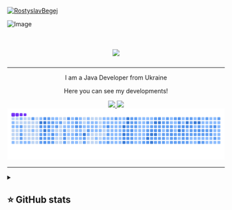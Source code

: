 <p>
  <a href="https://github.com/RostyslavBegej">
    <img src="https://komarev.com/ghpvc/?username=RostyslavBegej" alt="RostyslavBegej" />
  </a>
</p>

![Image](https://64.media.tumblr.com/cca4f06484b447c0687f0325af5b38c9/428a8db1dc8ae92f-87/s1280x1920/7c751558b1d93e15c2d885cff2162ddb95059b8d.gifv)

<h1 align="center">
    <img src="https://readme-typing-svg.herokuapp.com/?font=Righteous&size=35&center=true&vCenter=true&width=500&height=50&duration=4000&color=7731F7&lines=Hi+There!+👋;+I'm+Rostyslav!;" />
</h1>

<hr/>

<p align="center">I am a Java Developer from Ukraine</p>
<p align="center">Here you can see my developments!</p>

<div align="center"> 
  <a href="mailto:rostyslav.begej.work@gmail.com">
    <img src="https://img.shields.io/badge/Gmail-333333?style=for-the-badge&logo=gmail&logoColor=red" />
  </a>
  <a href="https://t.me/uuudxr" target="_blank">
    <img src="https://img.shields.io/badge/Telegram-2CA5E0?style=for-the-badge&logo=telegram&logoColor=white" />
  </a>
</div>

<div style="text-align: center;" align="center">
  <picture>
    <source media="(prefers-color-scheme: dark)" srcset="https://github.com/RostyslavBegej/RostyslavBegej/blob/main/workflows/github-snake-dark.svg" />
    <source media="(prefers-color-scheme: light)" srcset="https://github.com/RostyslavBegej/RostyslavBegej/blob/main/workflows/github-snake.svg" />
    <img alt="github-snake" src="https://github.com/RostyslavBegej/RostyslavBegej/blob/main/workflows/ocean.gif" />
  </picture>
</div>

<hr/>

<details align="left">
  <summary><h2><b>⭐ GitHub stats</b></h2></summary>
  <p>
   <img src="https://github-readme-stats.vercel.app/api/top-langs/?username=RostyslavBegej&theme=dracula&layout=compact&hide_border=true&bg_color=00000000" />
   <br>
   <img src="https://github-readme-stats.vercel.app/api?username=RostyslavBegej&count_private=true&show_icons=true&theme=dracula&hide_border=true&bg_color=00000000" />
   <br>
   <img src="https://metrics.lecoq.io/RostyslavBegej" />
  </p>
</details>
